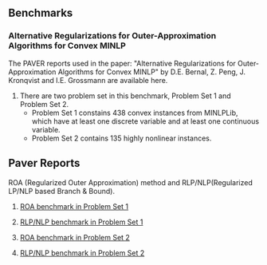 
## Benchmarks

### Alternative Regularizations for Outer-Approximation Algorithms for Convex MINLP

The PAVER reports used in the paper: "Alternative Regularizations for Outer-Approximation Algorithms for Convex MINLP" by D.E. Bernal, Z. Peng, J. Kronqvist and I.E. Grossmann are available here.

1. There are two problem set in this benchmark, Problem Set 1 and Problem Set 2. 
    - Problem Set 1 constains 438 convex instances from MINLPLib, which have at least one discrete variable and at least one continuous variable. 
    - Problem Set 2 contains 135 highly nonlinear instances.

## Paver Reports

ROA (Regularized Outer Approximation) method and RLP/NLP(Regularized LP/NLP based Branch & Bound).

1. [ROA benchmark in Problem Set 1](https://zedongpeng.github.io/ROA-RLPNLP-Benchmark/paver_reports/problem_set1/ROA)

2. [RLP/NLP benchmark in Problem Set 1](https://zedongpeng.github.io/ROA-RLPNLP-Benchmark/paver_reports/problem_set1/RLPNLP)

3. [ROA benchmark in Problem Set 2](https://zedongpeng.github.io/ROA-RLPNLP-Benchmark/paver_reports/problem_set2/ROA)

4. [RLP/NLP benchmark in Problem Set 2](https://zedongpeng.github.io/ROA-RLPNLP-Benchmark/paver_reports/problem_set2/RLPNLP)

